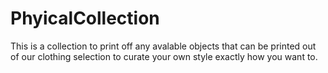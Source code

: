 # PhyicalCollection



This is a collection to print off any avalable objects that can be printed out of our clothing selection to curate your own style exactly how you want to.
